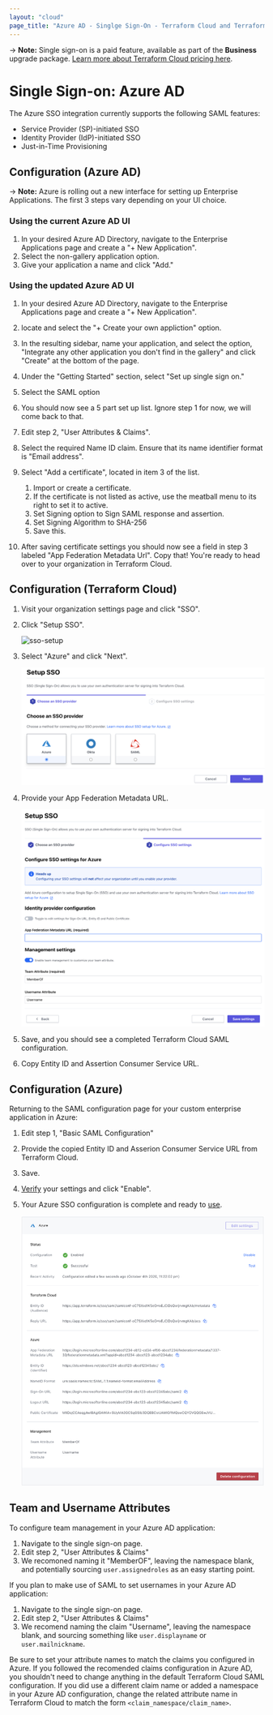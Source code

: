 ```yaml
---
layout: "cloud"
page_title: "Azure AD - Singlge Sign-On - Terraform Cloud and Terraform Enterprise"
---
```


-> **Note:** Single sign-on is a paid feature, available as part of the **Business** upgrade package. [Learn more about Terraform Cloud pricing here](https://www.hashicorp.com/products/terraform/pricing/).

# Single Sign-on: Azure AD

The Azure SSO integration currently supports the following SAML features:

- Service Provider (SP)-initiated SSO
- Identity Provider (IdP)-initiated SSO
- Just-in-Time Provisioning

## Configuration (Azure AD)

-> **Note:** Azure is rolling out a new interface for setting up Enterprise Applications. The first 3 steps vary depending on your UI choice.

### Using the current Azure AD UI
1. In your desired Azure AD Directory, navigate to the Enterprise Applications page and create a "+ New Application".
2. Select the non-gallery application option.
3. Give your application a name and click "Add."

### Using the updated Azure AD UI
1. In your desired Azure AD Directory, navigate to the Enterprise Applications page and create a "+ New Application".
2. locate and select the "+ Create your own appliction" option.
3. In the resulting sidebar, name your application, and select the option, "Integrate any other application you don't find in the gallery" and click "Create" at the bottom of the page.

4. Under the "Getting Started" section, select "Set up single sign on."
5. Select the SAML option
6. You should now see a 5 part set up list. Ignore step 1 for now, we will come back to that.
7. Edit step 2, "User Attributes & Claims".
8. Select the required Name ID claim.  Ensure that its name identifier format is "Email address".
9. Select "Add a certificate", located in item 3 of the list.
    1. Import or create a certificate.
    1. If the certificate is not listed as active, use the meatball menu to its right to set it to active.
    1. Set Signing option to Sign SAML response and assertion.
    1. Set Signing Algorithm to SHA-256
    1. Save this.
10. After saving certificate settings you should now see a field in step 3 labeled "App Federation Metadata Url".  Copy that!  You're ready to head over to your organization in Terraform Cloud.

## Configuration (Terraform Cloud)

1. Visit your organization settings page and click "SSO".

2. Click "Setup SSO".

    ![sso-setup](../images/sso/setup.png)

3. Select "Azure" and click "Next".

    ![sso-wizard-choose-provider-azure](../images/sso/wizard-choose-provider-azure.png)

4. Provide your App Federation Metadata URL.

    ![sso-wizard-configure-settings-azure](../images/sso/wizard-configure-settings-azure.png)

5. Save, and you should see a completed Terraform Cloud SAML configuration.

6. Copy Entity ID and Assertion Consumer Service URL.

## Configuration (Azure)

Returning to the SAML configuration page for your custom enterprise application in Azure:

1. Edit step 1, "Basic SAML Configuration"
2. Provide the copied Entity ID  and Asserion Consumer Service URL from Terraform Cloud.
3. Save.

4. [Verify](./testing.html) your settings and click "Enable".

5. Your Azure SSO configuration is complete and ready to [use](../single-sign-on.html#using-sso).

    ![sso-settings](../images/sso/settings-azure.png)

## Team and Username Attributes

To configure team management in your Azure AD application:
1. Navigate to the single sign-on page.
1. Edit step 2, "User Attributes & Claims"
1. We recomoned naming it "MemberOF", leaving the namespace blank, and potentially sourcing `user.assignedroles` as an easy starting point.

If you plan to make use of SAML to set usernames in your Azure AD application:
1. Navigate to the single sign-on page.
1. Edit step 2, "User Attributes & Claims"
1. We recomend naming the claim "Username", leaving the namespace blank, and sourcing something like `user.displayname` or `user.mailnickname`.


Be sure to set your attribute names to match the claims you configured in Azure. If you followed the recomended claims configuration in Azure AD, you shouldn't need to change anything in the default Terraform Cloud SAML configuration. If you did use a different claim name or added a namespace in your Azure AD configuration, change the related attribute name in Terraform Cloud to match the form `<claim_namespace/claim_name>`.

